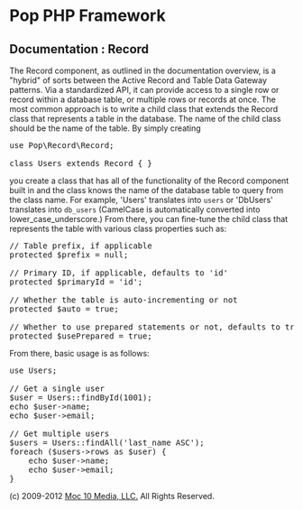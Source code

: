 Pop PHP Framework
=================

Documentation : Record
----------------------

The Record component, as outlined in the documentation overview, is a "hybrid" of sorts between the Active Record and Table Data Gateway patterns. Via a standardized API, it can provide access to a single row or record within a database table, or multiple rows or records at once. The most common approach is to write a child class that extends the Record class that represents a table in the database. The name of the child class should be the name of the table. By simply creating

<pre>
use Pop\Record\Record;

class Users extends Record { }
</pre>

you create a class that has all of the functionality of the Record component built in and the class knows the name of the database table to query from the class name. For example,  'Users' translates into `users` or 'DbUsers' translates into `db_users` (CamelCase is automatically converted into lower_case_underscore.) From there, you can fine-tune the child class that represents the table with various class properties such as:

<pre>
// Table prefix, if applicable
protected $prefix = null;

// Primary ID, if applicable, defaults to 'id'
protected $primaryId = 'id';

// Whether the table is auto-incrementing or not
protected $auto = true;

// Whether to use prepared statements or not, defaults to true
protected $usePrepared = true;
</pre>

From there, basic usage is as follows:

<pre>
use Users;

// Get a single user
$user = Users::findById(1001);
echo $user->name;
echo $user->email;

// Get multiple users
$users = Users::findAll('last_name ASC');
foreach ($users->rows as $user) {
    echo $user->name;
    echo $user->email;
}
</pre>

(c) 2009-2012 [Moc 10 Media, LLC.](http://www.moc10media.com) All Rights Reserved.
